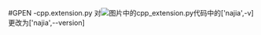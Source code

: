 #GPEN 
-cpp.extension.py
对![图片](https://user-images.githubusercontent.com/56429665/140471649-d7c39b66-fcfd-4b90-b750-ed7522b4cdfb.png)中的cpp_extension.py代码中的['najia',-v]更改为['najia',--version]
